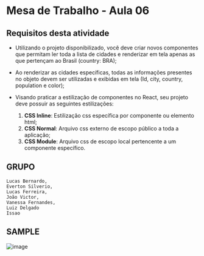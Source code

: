 # Mesa de Trabalho - Aula 06

## Requisitos desta atividade

* Utilizando o projeto disponibilizado, você deve criar novos componentes que permitam ler toda a lista de cidades e renderizar em tela apenas as que pertençam ao Brasil (country: BRA);
  
* Ao renderizar as cidades específicas, todas as informações presentes no objeto devem ser utilizadas e exibidas em tela (Id, city, country, population e color);
  
* Visando praticar a estilização de componentes no React, seu projeto deve possuir as seguintes estilizações:
    1. **CSS Inline**: Estilização css específica por componente ou elemento html;
    2. **CSS Normal**: Arquivo css externo de escopo público a toda a aplicação;
    3. **CSS Module**: Arquivo css de escopo local pertencente a um componente específico.
   
## GRUPO
```
Lucas Bernardo, 
Everton Silverio, 
Lucas Ferreira, 
João Victor, 
Vanessa Fernandes, 
Luiz Delgado
Issao 
```
   
## SAMPLE
![image](https://user-images.githubusercontent.com/5773748/198160729-ab101ef7-1178-474e-9f05-ea05101e0c3e.png)
